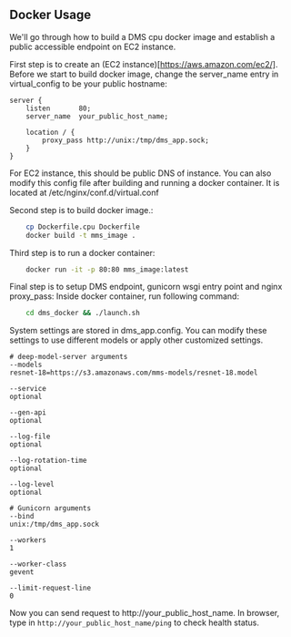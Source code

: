 ## Docker Usage
We'll go through how to build a DMS cpu docker image and establish a public accessible endpoint on EC2 instance.

First step is to create an (EC2 instance)[https://aws.amazon.com/ec2/].
Before we start to build docker image, change the server_name entry in virtual_config to be your public hostname:

    server {
        listen       80;
        server_name  your_public_host_name;

        location / {
            proxy_pass http://unix:/tmp/dms_app.sock;
        }
    }

For EC2 instance, this should be public DNS of instance.
You can also modify this config file after building and running a docker container. It is located at /etc/nginx/conf.d/virtual.conf

Second step is to build docker image.:
```bash
    cp Dockerfile.cpu Dockerfile
    docker build -t mms_image .
```

Third step is to run a docker container:
```bash
    docker run -it -p 80:80 mms_image:latest
```
Final step is to setup DMS endpoint, gunicorn wsgi entry point and nginx proxy_pass:
Inside docker container, run following command:
```bash
    cd dms_docker && ./launch.sh
```
System settings are stored in dms_app.config. You can modify these settings to use different models or apply other customized settings.

    # deep-model-server arguments
    --models
    resnet-18=https://s3.amazonaws.com/mms-models/resnet-18.model

    --service
    optional

    --gen-api
    optional

    --log-file
    optional

    --log-rotation-time
    optional

    --log-level
    optional

    # Gunicorn arguments
    --bind
    unix:/tmp/dms_app.sock

    --workers
    1

    --worker-class
    gevent

    --limit-request-line
    0

Now you can send request to http://your_public_host_name.
In browser, type in `http://your_public_host_name/ping` to check health status.